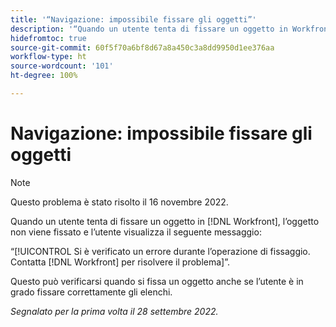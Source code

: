 ```yaml
---
title: '“Navigazione: impossibile fissare gli oggetti”'
description: '“Quando un utente tenta di fissare un oggetto in Workfront, l’oggetto non viene fissato e l’utente visualizza il seguente messaggio: Si è verificato un errore durante l’operazione di fissaggio. Contatta Workfront per risolvere il problema”.'
hidefromtoc: true
source-git-commit: 60f5f70a6bf8d67a8a450c3a8dd9950d1ee376aa
workflow-type: ht
source-wordcount: '101'
ht-degree: 100%

---
```



# Navigazione: impossibile fissare gli oggetti

>[!NOTE]
>
>Questo problema è stato risolto il 16 novembre 2022.

Quando un utente tenta di fissare un oggetto in [!DNL Workfront], l’oggetto non viene fissato e l’utente visualizza il seguente messaggio:

“[!UICONTROL Si è verificato un errore durante l’operazione di fissaggio. Contatta [!DNL Workfront] per risolvere il problema]”.

Questo può verificarsi quando si fissa un oggetto anche se l’utente è in grado fissare correttamente gli elenchi.

_Segnalato per la prima volta il 28 settembre 2022._

